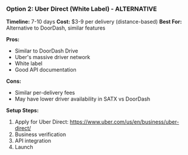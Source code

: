 ### Option 2: Uber Direct (White Label) - ALTERNATIVE

**Timeline:** 7-10 days
**Cost:** $3-9 per delivery (distance-based)
**Best For:** Alternative to DoorDash, similar features

**Pros:**

- Similar to DoorDash Drive
- Uber's massive driver network
- White label
- Good API documentation

**Cons:**

- Similar per-delivery fees
- May have lower driver availability in SATX vs DoorDash

**Setup Steps:**

1. Apply for Uber Direct: <https://www.uber.com/us/en/business/uber-direct/>
2. Business verification
3. API integration
4. Launch
